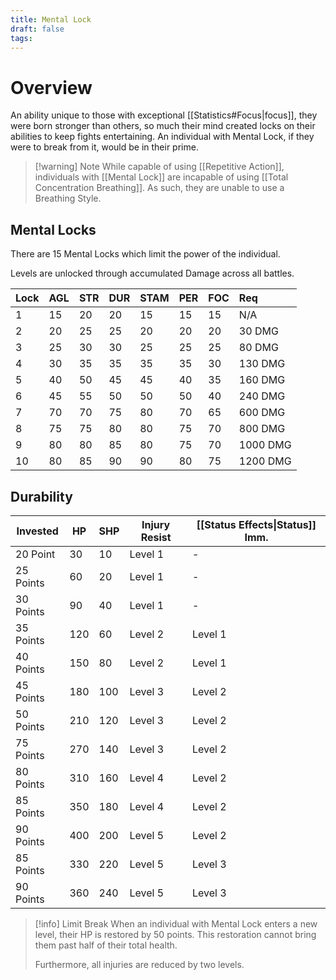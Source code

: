 ```yaml
---
title: Mental Lock
draft: false
tags:
---
```


# Overview

An ability unique to those with exceptional [[Statistics#Focus|focus]], they were born stronger than others, so much their mind created locks on their abilities to keep fights entertaining. An individual with Mental Lock, if they were to break from it, would be in their prime.

> [!warning] Note
> While capable of using [[Repetitive Action]], individuals with [[Mental Lock]] are incapable of using [[Total Concentration Breathing]]. As such, they are unable to use a Breathing Style.
> 
## Mental Locks

There are 15 Mental Locks which limit the power of the individual.

Levels are unlocked through accumulated Damage across all battles.

| Lock | AGL | STR | DUR | STAM | PER | FOC | Req      |
| ---- | --- | --- | --- | ---- | --- | --- | :------- |
| 1    | 15  | 20  | 20  | 15   | 15  | 15  | N/A      |
| 2    | 20  | 25  | 25  | 20   | 20  | 20  | 30 DMG   |
| 3    | 25  | 30  | 30  | 25   | 25  | 25  | 80 DMG   |
| 4    | 30  | 35  | 35  | 35   | 35  | 30  | 130 DMG  |
| 5    | 40  | 50  | 45  | 45   | 40  | 35  | 160 DMG  |
| 6    | 45  | 55  | 50  | 50   | 50  | 40  | 240 DMG  |
| 7    | 70  | 70  | 75  | 80   | 70  | 65  | 600 DMG  |
| 8    | 75  | 75  | 80  | 80   | 75  | 70  | 800 DMG  |
| 9    | 80  | 80  | 85  | 80   | 75  | 70  | 1000 DMG |
| 10   | 80  | 85  | 90  | 90   | 80  | 75  | 1200 DMG |


## Durability 
| Invested  | HP  | SHP | Injury Resist | [[Status Effects\|Status]] Imm. |
| --------- | --- | --- | ------------- | ------------------------------- |
| 20 Point  | 30  | 10  | Level 1       | -                               |
| 25 Points | 60  | 20  | Level 1       | -                               |
| 30 Points | 90  | 40  | Level 1       | -                               |
| 35 Points | 120 | 60  | Level 2       | Level 1                         |
| 40 Points | 150 | 80  | Level 2       | Level 1                         |
| 45 Points | 180 | 100 | Level 3       | Level 2                         |
| 50 Points | 210 | 120 | Level 3       | Level 2                         |
| 75 Points | 270 | 140 | Level 3       | Level 2                         |
| 80 Points | 310 | 160 | Level 4       | Level 2                         |
| 85 Points | 350 | 180 | Level 4       | Level 2                         |
| 90 Points | 400 | 200 | Level 5       | Level 2                         |
| 85 Points | 330 | 220 | Level 5       | Level 3                         |
| 90 Points | 360 | 240 | Level 5       | Level 3                         |

> [!info] Limit Break
> When an individual with Mental Lock enters a new level, their HP is restored by 50 points. This restoration cannot bring them past half of their total health.
> 
> Furthermore, all injuries are reduced by two levels.


